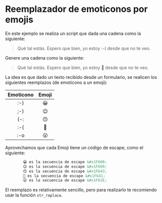 # Reemplazador de emoticonos por emojis

En este ejemplo se realiza un script que dada una cadena como la siguiente:

>Qué tal estás.
Espero que bien, yo estoy :-( desde que no te veo.

Genere una cadena como la siguiente:

>Qué tal estás.
Espero que bien, yo estoy &#x1F641; desde que no te veo.

La idea es que dado un texto recibido desde un formulario, se realicen los siguientes reemplazos (de emoticono a un emoji):

| Emoticono | Emoji |
|:-:	|:-:	|
| :-) 	| 😀 	|
| ;-) 	| 😉 	|
| (-: 	| 🙃 	|
| :-( 	| 🙁 	|
| :-o 	| 😮 	|

Aprovechamos que cada Emoji tiene un código de escape, como el siguiente:

```html
        😀 es la secuencia de escape &#x1F600;
        😉 es la secuencia de escape &#x1F609;
        🙃 es la secuencia de escape &#x1F643;
        🙁 es la secuencia de escape &#x1F641;
        😮 es la secuencia de escape &#x1F62E; 
```

El reemplazo es relativamente sencillo, pero para realizarlo te recomiendo usar la función `str_replace`.